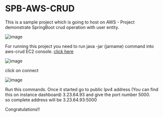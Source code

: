 # SPB-AWS-CRUD
This is a sample project which is going to host on AWS - Project demonstrate SpringBoot crud operation with user entity.

![image](https://user-images.githubusercontent.com/72852725/232255721-804d9c28-424a-47d3-892c-df150f4bae9c.png)

For running this project you need to run java -jar (jarname) command into aws-crud EC2 console. <a href="https://us-east-2.console.aws.amazon.com/ec2/home?region=us-east-2#InstanceDetails:instanceId=i-0a24a7e4cfe03dbb6">click here</a>

![image](https://user-images.githubusercontent.com/72852725/232845696-2f6444bd-c130-4bb9-8efd-7553c0f99dac.png)

click on connect 

![image](https://user-images.githubusercontent.com/72852725/232845973-4e00b1f1-a6ea-4ed8-b262-9eb4ab471333.png)

Run this commands. Once it started go to public Ipv4 address (You can find this on instance dashboard) 3.23.64.93 and give the port number 5000. <br>
so complete address will be 3.23.64.93:5000<br>

Congratulations!!
